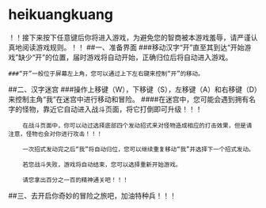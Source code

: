 # heikuangkuang
！！接下来按下任意键后你将进入游戏，为避免您的智商被本游戏羞辱，请严谨认真地阅读游戏规则。！！
##一、准备界面
	###移动汉字“开”直至其到达“开始游戏”缺少“开”的位置，届时游戏将自动开始，正确归位后将自动进入游戏。

	###“开”一般位于屏幕左上角，您可以通过上下左右键来控制“开”的移动。

##二、汉字迷宫
	###操作上移键（W），下移键（S），左移键（A）和右移键（D）来控制主角“我”在迷宫中进行移动和冒险。
	####在迷宫中，您可能会遇到拥有名字的怪物，靠近它自动进入战斗页面，将它打倒即可升级！！！

		在战斗页面中，你可以动过选择底部四个发动招式来对怪物造成相应的打击效果，但是请注意，怪物也会对你进行攻击！！！

		一次招式发动完之后“我”将自动归位，您可以继续重复移动“我”并选择下一个招式发动。

		若您战斗失败，游戏将自动结束，您可以选择重新开始游戏。

		请您拿出百分之一百的精神通关吧！！！

##三、去开启你奇妙的冒险之旅吧，加油特种兵！！！
